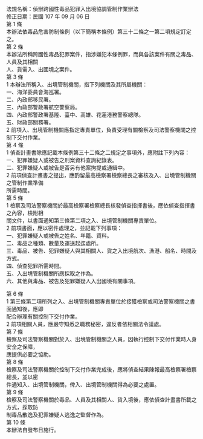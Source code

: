法規名稱：偵辦跨國性毒品犯罪入出境協調管制作業辦法  
修正日期：民國 107 年 09 月 06 日  
第 1 條  
本辦法依毒品危害防制條例（以下簡稱本條例）第三十二條之一第二項規定訂定之。  
第 2 條  
本辦法所稱跨國性毒品犯罪案件，指涉嫌犯本條例罪，而與各該案件有關之毒品、人員及其相關  
人、貨需入、出國境之案件。  
第 3 條  
1 本辦法所稱入、出境管制機關，指下列機關及其所屬機關：  
一、海洋委員會海巡署。  
二、內政部移民署。  
三、內政部警政署航空警察局。  
四、內政部警政署基隆、臺中、高雄、花蓮港務警察總隊。  
五、財政部關務署。  
2 前項入、出境管制機關應指定專責單位，負責受理有關檢察及司法警察機關之控制下交付作業。  
第 4 條  
1 偵查計畫書除應記載本條例第三十二條之二規定之事項外，應附註下列內容：  
一、犯罪嫌疑人或被告之刑案資料查詢紀錄表。  
二、犯罪嫌疑人或被告是否另有他案拘提或通緝中。  
2 前項偵查計畫書之提出，應酌留最高檢察署檢察總長之審核及入、出境管制機關之管制作業準備  
所需時間。  
第 5 條  
1 檢察及司法警察機關於最高檢察署檢察總長核發偵查指揮書後，應依偵查指揮書之內容，檢附相  
關文件，以書面通知第三條第二項之入、出境管制機關專責單位。  
2 前項書面，應以密件處理之，並記載下列事項：  
一、犯罪嫌疑人或被告之姓名、年籍、資料。  
二、毒品之種類、數量及運送起迄處所。  
三、毒品、被告、犯罪嫌疑人與其相關人、貨之入出境航次、漁港、船名、時間及方式。  
四、偵查犯罪所需時間。  
五、入出境管制機關所應採取之作為。  
六、其他與毒品、被告及犯罪嫌疑人入出國境有關事項。  


第 6 條  
1 第三條第二項所列之入、出境管制機關專責單位於接獲檢察或司法警察機關之書面通知後，應即  
配合辦理有關控制下交付作業。  
2 前項相關人員，應嚴守知悉之職務秘密，違反者依相關法令議處。  
第 7 條  
檢察及司法警察機關對於入、出境管制機關之人員，因執行控制下交付作業時人身安全之保障，  
應提供必要之協助。  
第 8 條  
檢察及司法警察機關於控制下交付作業完成後，應將偵查結果陳報最高檢察署檢察總長，並以密  
件通知入、出境管制機關，俾入、出境管制機關得為必要之處置。  
第 9 條  
檢察及司法警察機關於毒品、人員及其相關人、貨入境後，應依偵查計畫書所載之方式，採取防  
制毒品散逸及犯罪嫌疑人逃逸之監督作為。  
第 10 條  
本辦法自發布日施行。  


